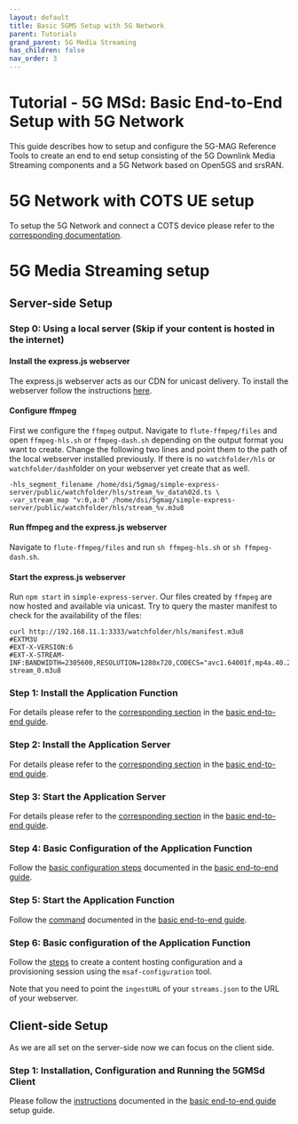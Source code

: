```yaml
---
layout: default
title: Basic 5GMS Setup with 5G Network
parent: Tutorials
grand_parent: 5G Media Streaming
has_children: false
nav_order: 3
---
```


# Tutorial - 5G MSd: Basic End-to-End Setup with 5G Network

This guide describes how to setup and configure the 5G-MAG Reference Tools to create an end to end setup consisting of
the 5G Downlink Media Streaming components and a 5G Network based on Open5GS and srsRAN.

# 5G Network with COTS UE setup

To setup the 5G Network and connect a COTS device please refer to
the [corresponding documentation](../../5g-core-network-components/tutorials/5gnetwork.html).

# 5G Media Streaming setup

## Server-side Setup

### Step 0: Using a local server (Skip if your content is hosted in the internet)

#### Install the express.js webserver

The express.js webserver acts as our CDN for unicast delivery. To install the webserver follow the
instructions [here](https://github.com/5G-MAG/rt-common-shared/tree/main/simple-express-server).

#### Configure ffmpeg

First we configure the `ffmpeg` output. Navigate to `flute-ffmpeg/files` and open `ffmpeg-hls.sh` or `ffmpeg-dash.sh`
depending on the output format you want to create. Change the following
two lines and point them to the path of the local webserver installed previously. If there is no `watchfolder/hls` or
`watchfolder/dash`folder
on your webserver yet create that as well.

````
-hls_segment_filename /home/dsi/5gmag/simple-express-server/public/watchfolder/hls/stream_%v_data%02d.ts \
-var_stream_map "v:0,a:0" /home/dsi/5gmag/simple-express-server/public/watchfolder/hls/stream_%v.m3u8
````

#### Run ffmpeg and the express.js webserver

Navigate to `flute-ffmpeg/files` and run `sh ffmpeg-hls.sh` or `sh ffmpeg-dash.sh`.

#### Start the express.js webserver

Run `npm start` in `simple-express-server`. Our files created by `ffmpeg` are now hosted and available via unicast. Try
to query the master manifest to check for the availability of the files:

````
curl http://192.168.11.1:3333/watchfolder/hls/manifest.m3u8
#EXTM3U
#EXT-X-VERSION:6
#EXT-X-STREAM-INF:BANDWIDTH=2305600,RESOLUTION=1280x720,CODECS="avc1.64001f,mp4a.40.2"
stream_0.m3u8
````

### Step 1: Install the Application Function

For details please refer to the [corresponding section](end-to-end.html#1-installing-the-application-function) in
the [basic end-to-end guide](end-to-end.html).

### Step 2: Install the Application Server

For details please refer to the [corresponding section](end-to-end.html#2-installing-the-application-server) in
the [basic end-to-end guide](end-to-end.html).

### Step 3: Start the Application Server

For details please refer to the [corresponding section](end-to-end.html#3-running-the-application-server) in
the [basic end-to-end guide](end-to-end.html).

### Step 4: Basic Configuration of the Application Function

Follow the [basic configuration steps](end-to-end.html#configuration-of-the-af) documented in
the [basic end-to-end guide](end-to-end.html).

### Step 5: Start the Application Function

Follow the [command](end-to-end.html#starting-the-af) documented in the [basic end-to-end guide](end-to-end.html).

### Step 6: Basic configuration of the Application Function

Follow the [steps](end-to-end.html#creating-a-content-hosting-configuration) to create a content hosting configuration
and a provisioning session using the `msaf-configuration` tool.

Note that you need to point the `ingestURL` of your `streams.json` to the URL of your webserver.

## Client-side Setup

As we are all set on the server-side now we can focus on the client side.

### Step 1: Installation, Configuration and Running the 5GMSd Client

Please follow the [instructions](end-to-end.html#client-side-setup) documented in
the [basic end-to-end guide](end-to-end.html) setup guide.
